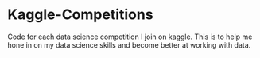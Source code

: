 # Kaggle-Competitions
 Code for each data science competition I join on kaggle. This is to help me hone in on my data science skills and become better at working with data.
